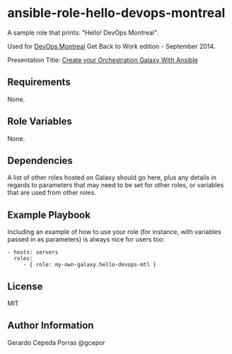 ansible-role-hello-devops-montreal
=========

A sample role that prints: "Hello! DevOps Montreal".

Used for [DevOps Montreal](http://www.devopsmtl.com) Get Back to Work edition - September 2014.

Presentation Title: [Create your Orchestration Galaxy With Ansible](https://speakerdeck.com/gerardocepeda/create-your-orchestration-galaxy-with-ansible)

Requirements
------------

None.

Role Variables
--------------

None.

Dependencies
------------

A list of other roles hosted on Galaxy should go here, plus any details in regards to parameters that may need to be set for other roles, or variables that are used from other roles.

Example Playbook
----------------

Including an example of how to use your role (for instance, with variables passed in as parameters) is always nice for users too:

    - hosts: servers
      roles:
         - { role: my-own-galaxy.hello-devops-mtl }

License
-------

MIT

Author Information
------------------

Gerardo Cepeda Porras @gcepor
